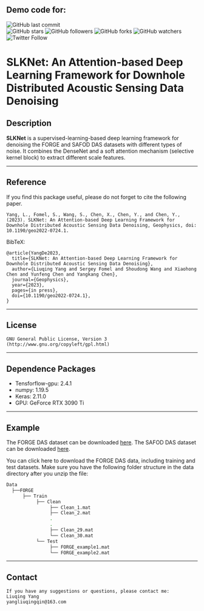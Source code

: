 ## Demo code for:


![GitHub last commit](https://img.shields.io/github/last-commit/YangLiuqing-add/SLKNet?style=plastic)    
![GitHub stars](https://img.shields.io/github/stars/YangLiuqing-add/SLKNet?style=social)
![GitHub followers](https://img.shields.io/github/followers/SLKNet?style=social)
![GitHub forks](https://img.shields.io/github/forks/YangLiuqing-add/SLKNet?style=social)
![GitHub watchers](https://img.shields.io/github/watchers/YangLiuqing-add/SLKNet?style=social)
![Twitter Follow](https://img.shields.io/twitter/follow/YangLiuqing-add?style=social)

**SLKNet: An Attention-based Deep Learning Framework for Downhole Distributed Acoustic Sensing Data Denoising**
======

## Description

**SLKNet** is a supervised-learning-based deep learning framework for denoising the FORGE and SAFOD DAS datasets with different types of noise. It combines the DenseNet and a soft attention mechanism (selective kernel block) to extract different scale features. 

------------------- 
## Reference
If you find this package useful, please do not forget to cite the following paper.

    Yang, L., Fomel, S., Wang, S., Chen, X., Chen, Y., and Chen, Y., (2023). SLKNet: An Attention-based Deep Learning Framework for Downhole Distributed Acoustic Sensing Data Denoising, Geophysics, doi: 10.1190/geo2022-0724.1.
    
BibTeX:
	
	@article{YangDe2023,
	  title={SLKNet: An Attention-based Deep Learning Framework for Downhole Distributed Acoustic Sensing Data Denoising},
	  author={Liuqing Yang and Sergey Fomel and Shoudong Wang and Xiaohong Chen and Yunfeng Chen and Yangkang Chen},
	  journal={Geophysics},
	  year={2023},
	  pages={in press},
	  doi={10.1190/geo2022-0724.1},
	}
	
-------------------   
## License
    GNU General Public License, Version 3
    (http://www.gnu.org/copyleft/gpl.html)  
  
------------------    
## Dependence Packages
* Tensforflow-gpu: 2.4.1
* numpy: 1.19.5 
* Keras: 2.11.0
* GPU: GeForce RTX 3090 Ti
-------------------   
## Example

   The FORGE DAS dataset can be downloaded [here](https://github.com/chenyk1990/dasdenoising-dataonly).
   The SAFOD DAS dataset can be downloaded [here](https://github.com/chenyk1990/dasmrrcoh-dataonly).

You can click here to download the FORGE DAS data, including training and test datasets. Make sure you have the following folder structure in the data directory after you unzip the file:

```bash
Data
  ├──FORGE
      ├── Train
           ├── Clean
                ├── Clean_1.mat
                ├── Clean_2.mat
                .
                .
                ├── Clean_29.mat
                └── Clean_30.mat
           └── Test
                ├── FORGE_example1.mat
                └── FORGE_example2.mat
```
-------------------   
## Contact
    If you have any suggestions or questions, please contact me:
    Liuqing Yang 
    yangliuqingqin@163.com
  
  
  
  
  
